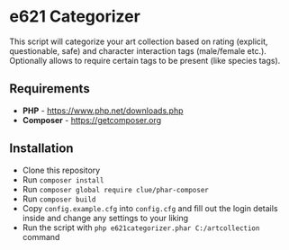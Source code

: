 # e621 Categorizer

This script will categorize your art collection based on rating (explicit, questionable, safe) and character interaction tags (male/female etc.). Optionally allows to require certain tags to be present (like species tags).

## Requirements

- **PHP** - https://www.php.net/downloads.php
- **Composer** - https://getcomposer.org

## Installation

- Clone this repository
- Run `composer install`
- Run `composer global require clue/phar-composer`
- Run `composer build`
- Copy `config.example.cfg` into `config.cfg` and fill out the login details inside and change any settings to your liking
- Run the script with `php e621categorizer.phar C:/artcollection` command
